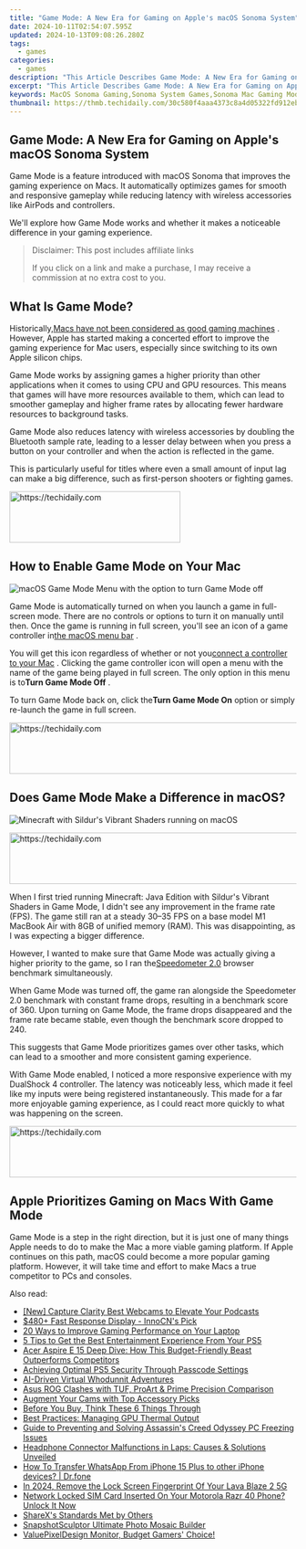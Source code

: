 ```yaml
---
title: "Game Mode: A New Era for Gaming on Apple's macOS Sonoma System"
date: 2024-10-11T02:54:07.595Z
updated: 2024-10-13T09:08:26.280Z
tags:
  - games
categories:
  - games
description: "This Article Describes Game Mode: A New Era for Gaming on Apple's macOS Sonoma System"
excerpt: "This Article Describes Game Mode: A New Era for Gaming on Apple's macOS Sonoma System"
keywords: MacOS Sonoma Gaming,Sonoma System Games,Sonoma Mac Gaming Mode,MacOS Sonoma Gaming Era,Gaming Sonoma macOS Update,Sonoma Gaming on Apple,New Gaming Sonoma for Mac
thumbnail: https://thmb.techidaily.com/30c580f4aaa4373c8a4d05322fd912eb007bcd184d7b7f33639176575d3c4909.jpg
---
```


## Game Mode: A New Era for Gaming on Apple's macOS Sonoma System

 Game Mode is a feature introduced with macOS Sonoma that improves the gaming experience on Macs. It automatically optimizes games for smooth and responsive gameplay while reducing latency with wireless accessories like AirPods and controllers.

 We'll explore how Game Mode works and whether it makes a noticeable difference in your gaming experience.

>  Disclaimer: This post includes affiliate links
>
>  If you click on a link and make a purchase, I may receive a commission at no extra cost to you.
>

## What Is Game Mode?

 Historically,[Macs have not been considered as good gaming machines](https://www.makeuseof.com/reasons-why-macs-arent-great-for-gaming/) . However, Apple has started making a concerted effort to improve the gaming experience for Mac users, especially since switching to its own Apple silicon chips.

 Game Mode works by assigning games a higher priority than other applications when it comes to using CPU and GPU resources. This means that games will have more resources available to them, which can lead to smoother gameplay and higher frame rates by allocating fewer hardware resources to background tasks.

 Game Mode also reduces latency with wireless accessories by doubling the Bluetooth sample rate, leading to a lesser delay between when you press a button on your controller and when the action is reflected in the game.

 This is particularly useful for titles where even a small amount of input lag can make a big difference, such as first-person shooters or fighting games.

<!-- affiliate ads begin -->
<a href="https://aligracehair.sjv.io/c/5597632/2135370/19272" target="_top" id="2135370">
  <img src="//a.impactradius-go.com/display-ad/19272-2135370" border="0" alt="https://techidaily.com" width="300" height="90"/>
</a>
<img height="0" width="0" src="https://aligracehair.sjv.io/i/5597632/2135370/19272" style="position:absolute;visibility:hidden;" border="0" />
<!-- affiliate ads end -->

## How to Enable Game Mode on Your Mac

![macOS Game Mode Menu with the option to turn Game Mode off](https://static1.makeuseofimages.com/wordpress/wp-content/uploads/2023/08/macos-game-mode-menu.jpeg)

 Game Mode is automatically turned on when you launch a game in full-screen mode. There are no controls or options to turn it on manually until then. Once the game is running in full screen, you'll see an icon of a game controller in[the macOS menu bar](https://www.makeuseof.com/mac-menu-bar-beginners-guide/) .

 You will get this icon regardless of whether or not you[connect a controller to your Mac](https://www.makeuseof.com/how-to-use-ps5-dualsense-controller-with-mac/) . Clicking the game controller icon will open a menu with the name of the game being played in full screen. The only option in this menu is to**Turn Game Mode Off** .

 To turn Game Mode back on, click the**Turn Game Mode On** option or simply re-launch the game in full screen.

<!-- affiliate ads begin -->
<a href="https://aligracehair.sjv.io/c/5597632/1997680/19272" target="_top" id="1997680">
  <img src="//a.impactradius-go.com/display-ad/19272-1997680" border="0" alt="https://techidaily.com" width="728" height="90"/>
</a>
<img height="0" width="0" src="https://aligracehair.sjv.io/i/5597632/1997680/19272" style="position:absolute;visibility:hidden;" border="0" />
<!-- affiliate ads end -->

## Does Game Mode Make a Difference in macOS?

![Minecraft with Sildur's Vibrant Shaders running on macOS](https://static1.makeuseofimages.com/wordpress/wp-content/uploads/2023/08/minecraft-with-shaders-1.jpeg)

<!-- affiliate ads begin -->
<a href="https://appsumo.8odi.net/c/5597632/2130887/7443" target="_top" id="2130887">
  <img src="//a.impactradius-go.com/display-ad/7443-2130887" border="0" alt="https://techidaily.com" width="728" height="90"/>
</a>
<img height="0" width="0" src="https://appsumo.8odi.net/i/5597632/2130887/7443" style="position:absolute;visibility:hidden;" border="0" />
<!-- affiliate ads end -->

 When I first tried running Minecraft: Java Edition with Sildur's Vibrant Shaders in Game Mode, I didn't see any improvement in the frame rate (FPS). The game still ran at a steady 30–35 FPS on a base model M1 MacBook Air with 8GB of unified memory (RAM). This was disappointing, as I was expecting a bigger difference.

 However, I wanted to make sure that Game Mode was actually giving a higher priority to the game, so I ran the[Speedometer 2.0](https://browserbench.org/Speedometer2.0/) browser benchmark simultaneously.

 When Game Mode was turned off, the game ran alongside the Speedometer 2.0 benchmark with constant frame drops, resulting in a benchmark score of 360\. Upon turning on Game Mode, the frame drops disappeared and the frame rate became stable, even though the benchmark score dropped to 240.

 This suggests that Game Mode prioritizes games over other tasks, which can lead to a smoother and more consistent gaming experience.

 With Game Mode enabled, I noticed a more responsive experience with my DualShock 4 controller. The latency was noticeably less, which made it feel like my inputs were being registered instantaneously. This made for a far more enjoyable gaming experience, as I could react more quickly to what was happening on the screen.

<!-- affiliate ads begin -->
<a href="https://appsumo.8odi.net/c/5597632/2049369/7443" target="_top" id="2049369">
  <img src="//a.impactradius-go.com/display-ad/7443-2049369" border="0" alt="https://techidaily.com" width="728" height="90"/>
</a>
<img height="0" width="0" src="https://appsumo.8odi.net/i/5597632/2049369/7443" style="position:absolute;visibility:hidden;" border="0" />
<!-- affiliate ads end -->

## Apple Prioritizes Gaming on Macs With Game Mode

 Game Mode is a step in the right direction, but it is just one of many things Apple needs to do to make the Mac a more viable gaming platform. If Apple continues on this path, macOS could become a more popular gaming platform. However, it will take time and effort to make Macs a true competitor to PCs and consoles.

<ins class="adsbygoogle"
     style="display:block"
     data-ad-format="autorelaxed"
     data-ad-client="ca-pub-7571918770474297"
     data-ad-slot="1223367746"></ins>

<ins class="adsbygoogle"
     style="display:block"
     data-ad-client="ca-pub-7571918770474297"
     data-ad-slot="8358498916"
     data-ad-format="auto"
     data-full-width-responsive="true"></ins>

<span class="atpl-alsoreadstyle">Also read:</span>
<div><ul>
<li><a href="https://extra-tips.techidaily.com/new-capture-clarity-best-webcams-to-elevate-your-podcasts/"><u>[New] Capture Clarity Best Webcams to Elevate Your Podcasts</u></a></li>
<li><a href="https://games-able.techidaily.com/480plus-fast-response-display-innocns-pick/"><u>$480+ Fast Response Display - InnoCN's Pick</u></a></li>
<li><a href="https://games-able.techidaily.com/20-ways-to-improve-gaming-performance-on-your-laptop/"><u>20 Ways to Improve Gaming Performance on Your Laptop</u></a></li>
<li><a href="https://games-able.techidaily.com/5-tips-to-get-the-best-entertainment-experience-from-your-ps5/"><u>5 Tips to Get the Best Entertainment Experience From Your PS5</u></a></li>
<li><a href="https://buynow-help.techidaily.com/acer-aspire-e-15-deep-dive-how-this-budget-friendly-beast-outperforms-competitors/"><u>Acer Aspire E 15 Deep Dive: How This Budget-Friendly Beast Outperforms Competitors</u></a></li>
<li><a href="https://games-able.techidaily.com/achieving-optimal-ps5-security-through-passcode-settings/"><u>Achieving Optimal PS5 Security Through Passcode Settings</u></a></li>
<li><a href="https://games-able.techidaily.com/ai-driven-virtual-whodunnit-adventures/"><u>AI-Driven Virtual Whodunnit Adventures</u></a></li>
<li><a href="https://games-able.techidaily.com/asus-rog-clashes-with-tuf-proart-and-prime-precision-comparison/"><u>Asus ROG Clashes with TUF, ProArt & Prime Precision Comparison</u></a></li>
<li><a href="https://article-knowledge.techidaily.com/augment-your-cams-with-top-accessory-picks/"><u>Augment Your Cams with Top Accessory Picks</u></a></li>
<li><a href="https://games-able.techidaily.com/before-you-buy-think-these-6-things-through/"><u>Before You Buy, Think These 6 Things Through</u></a></li>
<li><a href="https://games-able.techidaily.com/best-practices-managing-gpu-thermal-output/"><u>Best Practices: Managing GPU Thermal Output</u></a></li>
<li><a href="https://win-answers.techidaily.com/guide-to-preventing-and-solving-assassins-creed-odyssey-pc-freezing-issues/"><u>Guide to Preventing and Solving Assassin's Creed Odyssey PC Freezing Issues</u></a></li>
<li><a href="https://sound-issues.techidaily.com/headphone-connector-malfunctions-in-laps-causes-and-solutions-unveiled/"><u>Headphone Connector Malfunctions in Laps: Causes & Solutions Unveiled</u></a></li>
<li><a href="https://review-topics.techidaily.com/how-to-transfer-whatsapp-from-iphone-15-plus-to-other-iphone-devices-drfone-by-drfone-transfer-whatsapp-from-ios-transfer-whatsapp-from-ios/"><u>How To Transfer WhatsApp From iPhone 15 Plus to other iPhone devices? | Dr.fone</u></a></li>
<li><a href="https://android-unlock.techidaily.com/in-2024-remove-the-lock-screen-fingerprint-of-your-lava-blaze-2-5g-by-drfone-android/"><u>In 2024, Remove the Lock Screen Fingerprint Of Your Lava Blaze 2 5G</u></a></li>
<li><a href="https://sim-unlock.techidaily.com/network-locked-sim-card-inserted-on-your-motorola-razr-40-phone-unlock-it-now-by-drfone-android/"><u>Network Locked SIM Card Inserted On Your Motorola Razr 40 Phone? Unlock It Now</u></a></li>
<li><a href="https://screen-sharing-recording.techidaily.com/sharexs-standards-met-by-others/"><u>ShareX's Standards Met by Others</u></a></li>
<li><a href="https://extra-resources.techidaily.com/snapshotsculptor-ultimate-photo-mosaic-builder/"><u>SnapshotSculptor Ultimate Photo Mosaic Builder</u></a></li>
<li><a href="https://games-able.techidaily.com/1719161640910-valuepixeldesign-monitor-budget-gamers-choice/"><u>ValuePixelDesign Monitor, Budget Gamers' Choice!</u></a></li>
</ul></div>

